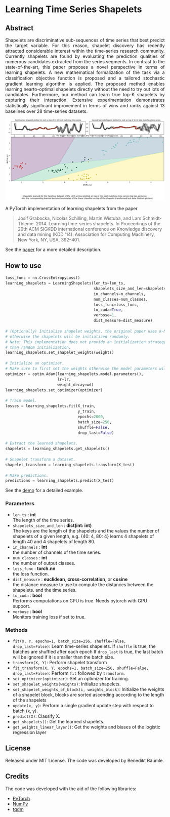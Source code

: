 # Learning Time Series Shapelets

## Abstract
<p align="justify">
Shapelets are discriminative sub-sequences of time series that best predict the target variable. For this reason, shapelet discovery has recently attracted considerable interest within the time-series research community. Currently shapelets are found by evaluating the prediction qualities of numerous candidates extracted from the series segments. In contrast to the state-of-the-art, this paper proposes a novel perspective in terms of learning shapelets. A new mathematical formalization of the task via a classiﬁcation objective function is proposed and a tailored stochastic gradient learning algorithm is applied. The proposed method enables learning nearto-optimal shapelets directly without the need to try out lots of candidates. Furthermore, our method can learn true top-K shapelets by capturing their interaction. Extensive experimentation demonstrates statistically signiﬁcant improvement in terms of wins and ranks against 13 baselines over 28 time-series datasets.
</p>

<p align="center">
  <img width="1000" src="./learning_shapelets.png">
</p>

A PyTorch implementation of learning shapelets from the paper
> Josif Grabocka, Nicolas Schilling, Martin Wistuba, and Lars Schmidt-Thieme. 2014. Learning time-series shapelets. In Proceedings of the 20th ACM SIGKDD international conference on Knowledge discovery and data mining (KDD '14). Association for Computing Machinery, New York, NY, USA, 392–401.

See the [paper](https://doi.org/10.1145/2623330.2623613) for a more detailed description.

## How to use

```python
loss_func = nn.CrossEntropyLoss()
learning_shapelets = LearningShapelets(len_ts=len_ts,
                                       shapelets_size_and_len=shapelets_size_and_len,
                                       in_channels=n_channels,
                                       num_classes=num_classes,
                                       loss_func=loss_func,
                                       to_cuda=True,
                                       verbose=1,
                                       dist_measure=dist_measure)

# (Optionally) Initialize shapelet weights, the original paper uses k-Means
# otherwise the shapelets will be initialized randomly.
# Note: This implementation does not provide an initialization strategy other
# than random initialization.
learning_shapelets.set_shapelet_weights(weights)

# Initialize an optimizer.
# Make sure to first set the weights otherwise the model parameters will have changed.
optimizer = optim.Adam(learning_shapelets.model.parameters(),
                       lr=lr,
                       weight_decay=wd)
learning_shapelets.set_optimizer(optimizer)

# Train model.
losses = learning_shapelets.fit(X_train,
                                y_train,
                                epochs=2000,
                                batch_size=256,
                                shuffle=False,
                                drop_last=False)

# Extract the learned shapelets.
shapelets = learning_shapelets.get_shapelets()

# Shapelet transform a dataset.
shapelet_transform = learning_shapelets.transform(X_test)

# Make predictions.
predictions = learning_shapelets.predict(X_test)
```

See the [demo](https://github.com/benibaeumle/Learning-Shapelets/blob/main/demo/demo.ipynb) for a detailed example.

### Parameters

* `len_ts` : **int**  
  The length of the time series.
* `shapelets_size_and_len` : **dict(int: int)**  
  The keys are the length of the shapelets and the values the number of shapelets of
  a given length, e.g. {40: 4, 80: 4} learns 4 shapelets of length 40 and 4 shapelets of
  length 80.   
* `in_channels` : **int**  
  the number of channels of the time series.
* `num_classes` : **int**  
  the number of output classes.
* `loss_func` : **torch.nn**  
  the loss function.
* `dist_measure` : **euclidean**, **cross-correlation**, or **cosine**  
  the distance measure to use to compute the distances between the shapelets.
  and the time series.
* `to_cuda` : **bool**  
  Performs computations on GPU is true. Needs pytorch with GPU support.
* `verbose` : **bool**  
  Monitors training loss if set to true.

### Methods

* `fit(X, Y, epochs=1, batch_size=256, shuffle=False, drop_last=False)`: Learn time-series shapelets. If `shuffle` is true, the batches are shuffled after each epoch
  If `drop_last` is true, the last batch will be ignored if it is smaller than the batch size.
* `transform(X, Y)`: Perform shapelet transform
* `fit_transform(X, Y, epochs=1, batch_size=256, shuffle=False, drop_last=False)`: Perform `fit` followed by `transform`.
* `set_optimizer(optimizer)`: Set an optimizer for training.
* `set_shapelet_weights(weights)`: Initialize shapelets.
* `set_shapelet_weights_of_block(i, weights_block)`: Initialize the weights of a shapelet block, blocks are sorted ascending according to the length of the shapelets
* `update(x, y)`: Perform a single gradient update step with respect to batch (x, y).
* `predict(X)`: Classify X.
* `get_shapelets()`: Get the learned shapelets.
* `get_weights_linear_layer()`: Get the weights and biases of the logistic regression layer

## License

Released under MIT License. The code was developed by Benedikt Bäumle.

## Credits

The code was developed with the aid of the following libraries:

* [PyTorch](https://pytorch.org/)
* [NumPy](https://numpy.org/)
* [tqdm](https://github.com/tqdm/tqdm)
